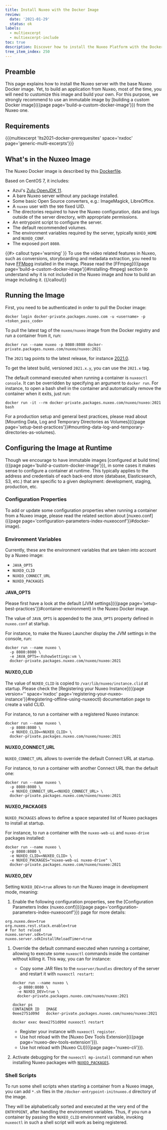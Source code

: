 ```yaml
---
title: Install Nuxeo with the Docker Image
review:
  date: '2021-01-29'
  status: ok
labels:
  - multiexcerpt
  - multiexcerpt-include
toc: true
description: Discover how to install the Nuxeo Platform with the Docker image.
tree_item_index: 250
---
```


## Preamble

This page explains how to install the Nuxeo server with the base Nuxeo Docker image. Yet, to build an application from Nuxeo, most of the time, you will need to customize this image and build your own. For this purpose, we strongly recommend to use an immutable image by [building a custom Docker image]({{page page='build-a-custom-docker-image'}}) from the Nuxeo one.

## Requirements

{{{multiexcerpt 'lts2021-docker-prerequesites' space='nxdoc' page='generic-multi-excerpts'}}}

## What's in the Nuxeo Image

The Nuxeo Docker image is described by this [Dockerfile](https://github.com/nuxeo/nuxeo/blob/master/docker/Dockerfile).

Based on CentOS 7, it includes:

- Azul's [Zulu OpenJDK 11](https://www.azul.com/downloads/zulu-community/?version=java-11-lts&package=jdk).
- A bare Nuxeo server without any package installed.
- Some basic Open Source converters, e.g.: ImageMagick, LibreOffice.
- A `nuxeo` user with the `900` fixed UID.
- The directories required to have the Nuxeo configuration, data and logs outside of the server directory, with appropriate permissions.
- An entrypoint script to configure the server.
- The default recommended volumes.
- The environment variables required by the server, typically `NUXEO_HOME` and `NUXEO_CONF`.
- The exposed port `8080`.

{{#> callout type='warning' }}
To use the video related features in Nuxeo, such as conversions, storyboarding and metadata extraction, you need to have [FFMpeg](https://ffmpeg.org/) installed in the image. Please read the [FFmpeg]({{page page='build-a-custom-docker-image'}}#installing-ffmpeg) section to understand why it is not included in the Nuxeo image and how to build an image including it.
{{/callout}}

## Running the Image

First, you need to be authenticated in order to pull the Docker image:

```shell
docker login docker-private.packages.nuxeo.com -u <username> -p <token_pass_code>
```

To pull the latest tag of the `nuxeo/nuxeo` image from the Docker registry and run a container from it, run:

```shell
docker run --name nuxeo -p 8080:8080 docker-private.packages.nuxeo.com/nuxeo/nuxeo:2021
```

The `2021` tag points to the latest release, for instance [2021.0](https://github.com/nuxeo/nuxeo-lts/releases/tag/v2021.0).

To get the latest build, versioned `2021.x.y`, you can use the `2021.x` tag.

The default command executed when running a container is `nuxeoctl console`. It can be overridden by specifying an argument to `docker run`. For instance, to open a bash shell in the container and automatically remove the container when it exits, just run:

```shell
docker run -it --rm docker-private.packages.nuxeo.com/nuxeo/nuxeo:2021 bash
```

For a production setup and general best practices, please read about [Mounting Data, Log and Temporary Directories as Volumes]({{page page='setup-best-practices'}}#mounting-data-log-and-temporary-directories-as-volumes).

## Configuring the Image at Runtime

Though we encourage to have immutable images [configured at build time]({{page page='build-a-custom-docker-image'}}), in some cases it makes sense to configure a container at runtime. This typically applies to the address and credentials of each back-end store (database, Elasticsearch, S3, etc.) that are specific to a given deployment: development, staging, production, etc.

### Configuration Properties

To add or update some configuration properties when running a container from a Nuxeo image, please read the related section about [nuxeo.conf]({{page page='configuration-parameters-index-nuxeoconf'}}#docker-image).

### Environment Variables

Currently, these are the environment variables that are taken into account by a Nuxeo image:

- `JAVA_OPTS`
- `NUXEO_CLID`
- `NUXEO_CONNECT_URL`
- `NUXEO_PACKAGES`

#### JAVA_OPTS

Please first have a look at the default [JVM settings]({{page page='setup-best-practices'}}#container-environment) in the Nuxeo Docker image.

The value of `JAVA_OPTS` is appended to the `JAVA_OPTS` property defined in `nuxeo.conf` at startup.

For instance, to make the Nuxeo Launcher display the JVM settings in the console, run:

```shell
docker run --name nuxeo \
  -p 8080:8080 \
  -e JAVA_OPTS=-XshowSettings:vm \
  docker-private.packages.nuxeo.com/nuxeo/nuxeo:2021
```

#### NUXEO_CLID

The value of `NUXEO_CLID` is copied to `/var/lib/nuxeo/instance.clid` at startup. Please check the [Registering your Nuxeo Instance]({{page version='' space='nxdoc' page='registering-your-nuxeo-instance'}}#registering-offline-using-nuxeoctl) documentation page to create a valid CLID.

For instance, to run a container with a registered Nuxeo instance:

```shell
docker run --name nuxeo \
  -p 8080:8080 \
  -e NUXEO_CLID=<NUXEO_CLID> \
  docker-private.packages.nuxeo.com/nuxeo/nuxeo:2021
```

#### NUXEO_CONNECT_URL

`NUXEO_CONNECT_URL` allows to override the default Connect URL at startup.

For instance, to run a container with another Connect URL than the default one:

```shell
docker run --name nuxeo \
  -p 8080:8080 \
  -e NUXEO_CONNECT_URL=<NUXEO_CONNECT_URL> \
  docker-private.packages.nuxeo.com/nuxeo/nuxeo:2021
```

#### NUXEO_PACKAGES

`NUXEO_PACKAGES` allows to define a space separated list of Nuxeo packages to install at startup.

For instance, to run a container with the `nuxeo-web-ui` and `nuxeo-drive` packages installed:

```shell
docker run --name nuxeo \
  -p 8080:8080 \
  -e NUXEO_CLID=<NUXEO_CLID> \
  -e NUXEO_PACKAGES="nuxeo-web-ui nuxeo-drive" \
  docker-private.packages.nuxeo.com/nuxeo/nuxeo:2021
```

#### NUXEO_DEV

Setting `NUXEO_DEV=true` allows to run the Nuxeo image in development mode, meaning:

1. Enable the following configuration properties, see the [Configuration Parameters Index (nuxeo.conf)]({{page page='configuration-parameters-index-nuxeoconf'}}) page for more details:

  ```properties
  org.nuxeo.dev=true
  org.nuxeo.rest.stack.enable=true
  # for hot reload
  nuxeo.server.sdk=true
  nuxeo.server.sdkInstallReloadTimer=true
  ```

1. Override the default command executed when running a container, allowing to execute some `nuxeoctl` commands inside the container without killing it. This way, you can for instance:

    - Copy some JAR files to the `nxserver/bundles` directory of the server and restart it with `nuxeoctl restart`:

    ```shell
    docker run --name nuxeo \
      -p 8080:8080 \
      -e NUXEO_DEV=true \
      docker-private.packages.nuxeo.com/nuxeo/nuxeo:2021

    docker ps
    CONTAINER ID   IMAGE
    0eee2751d09d   docker-private.packages.nuxeo.com/nuxeo/nuxeo:2021

    docker exec 0eee2751d09d nuxeoctl restart
    ```

    - Register your instance with `nuxeoctl register`.
    - Use hot reload with the [Nuxeo Dev Tools Extension]({{page page='nuxeo-dev-tools-extension'}}).
    - Use hot reload with [Nuxeo CLI]({{page page='nuxeo-cli'}}).

1. Activate debugging for the `nuxeoctl mp-install` command run when installing Nuxeo packages with [`NUXEO_PACKAGES`](#nuxeo_packages).

### Shell Scripts

To run some shell scripts when starting a container from a Nuxeo image, you can add
`*.sh` files in the `/docker-entrypoint-initnuxeo.d` directory of the image.

They will be alphabetically sorted and executed at the very end of the `ENTRYPOINT`, after handling the environment variables. Thus, if you run a container by passing the `NUXEO_CLID` environment variable, invoking `nuxeoctl` in such a shell script will work as being registered.
